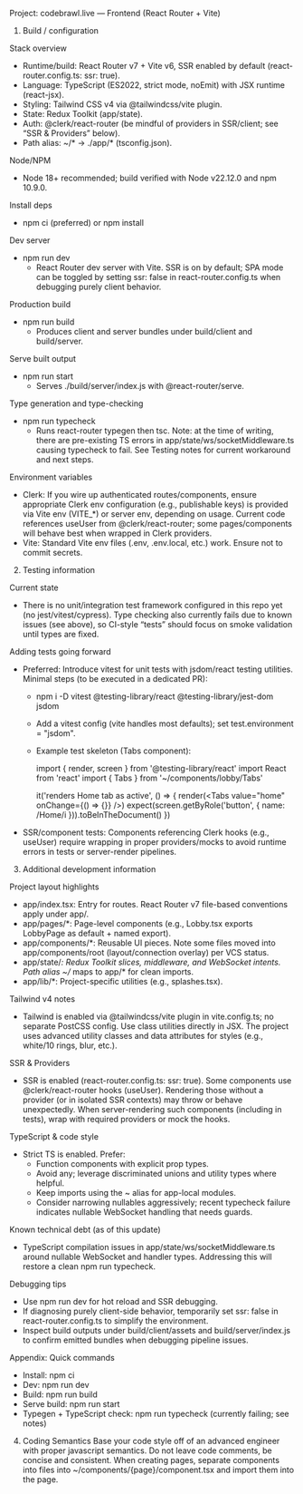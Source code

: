 Project: codebrawl.live — Frontend (React Router + Vite)

1) Build / configuration

Stack overview
- Runtime/build: React Router v7 + Vite v6, SSR enabled by default (react-router.config.ts: ssr: true).
- Language: TypeScript (ES2022, strict mode, noEmit) with JSX runtime (react-jsx).
- Styling: Tailwind CSS v4 via @tailwindcss/vite plugin.
- State: Redux Toolkit (app/state).
- Auth: @clerk/react-router (be mindful of providers in SSR/client; see “SSR & Providers” below).
- Path alias: ~/* → ./app/* (tsconfig.json).

Node/NPM
- Node 18+ recommended; build verified with Node v22.12.0 and npm 10.9.0.

Install deps
- npm ci (preferred) or npm install

Dev server
- npm run dev
  - React Router dev server with Vite. SSR is on by default; SPA mode can be toggled by setting ssr: false in react-router.config.ts when debugging purely client behavior.

Production build
- npm run build
  - Produces client and server bundles under build/client and build/server.

Serve built output
- npm run start
  - Serves ./build/server/index.js with @react-router/serve.

Type generation and type-checking
- npm run typecheck
  - Runs react-router typegen then tsc. Note: at the time of writing, there are pre-existing TS errors in app/state/ws/socketMiddleware.ts causing typecheck to fail. See Testing notes for current workaround and next steps.

Environment variables
- Clerk: If you wire up authenticated routes/components, ensure appropriate Clerk env configuration (e.g., publishable keys) is provided via Vite env (VITE_*) or server env, depending on usage. Current code references useUser from @clerk/react-router; some pages/components will behave best when wrapped in Clerk providers.
- Vite: Standard Vite env files (.env, .env.local, etc.) work. Ensure not to commit secrets.

2) Testing information

Current state
- There is no unit/integration test framework configured in this repo yet (no jest/vitest/cypress). Type checking also currently fails due to known issues (see above), so CI-style “tests” should focus on smoke validation until types are fixed.

Adding tests going forward
- Preferred: Introduce vitest for unit tests with jsdom/react testing utilities. Minimal steps (to be executed in a dedicated PR):
  - npm i -D vitest @testing-library/react @testing-library/jest-dom jsdom
  - Add a vitest config (vite handles most defaults); set test.environment = "jsdom".
  - Example test skeleton (Tabs component):
    
    import { render, screen } from '@testing-library/react'
    import React from 'react'
    import { Tabs } from '~/components/lobby/Tabs'
    
    it('renders Home tab as active', () => {
      render(<Tabs value="home" onChange={() => {}} />)
      expect(screen.getByRole('button', { name: /Home/i })).toBeInTheDocument()
    })
  
- SSR/component tests: Components referencing Clerk hooks (e.g., useUser) require wrapping in proper providers/mocks to avoid runtime errors in tests or server-render pipelines.

3) Additional development information

Project layout highlights
- app/index.tsx: Entry for routes. React Router v7 file-based conventions apply under app/.
- app/pages/*: Page-level components (e.g., Lobby.tsx exports LobbyPage as default + named export).
- app/components/*: Reusable UI pieces. Note some files moved into app/components/root (layout/connection overlay) per VCS status.
- app/state/*: Redux Toolkit slices, middleware, and WebSocket intents. Path alias ~/* maps to app/* for clean imports.
- app/lib/*: Project-specific utilities (e.g., splashes.tsx).

Tailwind v4 notes
- Tailwind is enabled via @tailwindcss/vite plugin in vite.config.ts; no separate PostCSS config. Use class utilities directly in JSX. The project uses advanced utility classes and data attributes for styles (e.g., white/10 rings, blur, etc.).

SSR & Providers
- SSR is enabled (react-router.config.ts: ssr: true). Some components use @clerk/react-router hooks (useUser). Rendering those without a provider (or in isolated SSR contexts) may throw or behave unexpectedly. When server-rendering such components (including in tests), wrap with required providers or mock the hooks.

TypeScript & code style
- Strict TS is enabled. Prefer:
  - Function components with explicit prop types.
  - Avoid any; leverage discriminated unions and utility types where helpful.
  - Keep imports using the ~ alias for app-local modules.
  - Consider narrowing nullables aggressively; recent typecheck failure indicates nullable WebSocket handling that needs guards.

Known technical debt (as of this update)
- TypeScript compilation issues in app/state/ws/socketMiddleware.ts around nullable WebSocket and handler types. Addressing this will restore a clean npm run typecheck.

Debugging tips
- Use npm run dev for hot reload and SSR debugging.
- If diagnosing purely client-side behavior, temporarily set ssr: false in react-router.config.ts to simplify the environment.
- Inspect build outputs under build/client/assets and build/server/index.js to confirm emitted bundles when debugging pipeline issues.

Appendix: Quick commands
- Install: npm ci
- Dev: npm run dev
- Build: npm run build
- Serve build: npm run start
- Typegen + TypeScript check: npm run typecheck (currently failing; see notes)

4) Coding Semantics
Base your code style off of an advanced engineer with proper javascript semantics. Do not leave code comments, be concise and consistent.
When creating pages, separate components into files into ~/components/{page}/component.tsx and import them into the page.